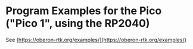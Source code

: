# Program Examples for the Pico ("Pico 1", using the RP2040)

See [https://oberon-rtk.org/examples/](https://oberon-rtk.org/examples/)

